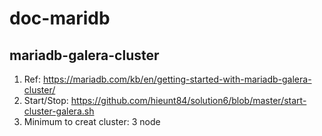 # doc-maridb

## mariadb-galera-cluster
1. Ref: https://mariadb.com/kb/en/getting-started-with-mariadb-galera-cluster/
2. Start/Stop: https://github.com/hieunt84/solution6/blob/master/start-cluster-galera.sh   
3. Minimum to creat cluster: 3 node
